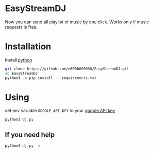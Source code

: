 # EasyStreamDJ
Now you can send all playlist of music by one click.
Works only if music requests is free.

# Installation
Install [python](https://www.python.org/downloads/)
```bash
git clone https://github.com/e6000000000/EasyStreamDJ.git
cd EasyStreamDJ
python3 -m pip install -r requirements.txt
```

# Using
set env variable `GOOGLE_API_KEY` to your [google API key](https://developers.google.com/youtube/registering_an_application) 
```bash
python3 dj.py
```

## If you need help
```bash
python3 dj.py -h
```

